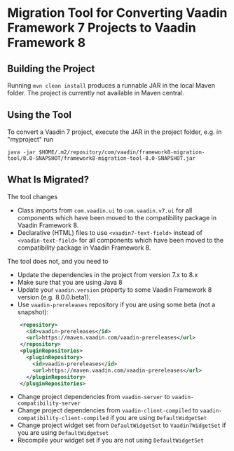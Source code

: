 # Migration Tool for Converting Vaadin Framework 7 Projects to Vaadin Framework 8

## Building the Project

Running `mvn clean install` produces a runnable JAR in the local Maven folder. The project is currently not available in Maven central.

## Using the Tool
To convert a Vaadin 7 project, execute the JAR in the project folder, e.g.
in "myproject" run

`java -jar $HOME/.m2/repository/com/vaadin/framework8-migration-tool/8.0-SNAPSHOT/framework8-migration-tool-8.0-SNAPSHOT.jar`

## What Is Migrated?

The tool changes
* Class imports from `com.vaadin.ui` to `com.vaadin.v7.ui` for all components which have been moved to the compatibility package in Vaadin Framework 8.
* Declarative (HTML) files to use `<vaadin7-text-field>` instead of `<vaadin-text-field>` for all components which have been moved to the compatibility package in Vaadin Framework 8.

The tool does not, and you need to
* Update the dependencies in the project from version 7.x to 8.x
* Make sure that you are using Java 8
* Update your `vaadin.version` property to some Vaadin Framework 8 version (e.g. 8.0.0.beta1).
* Use `vaadin-prereleases` repository if you are using some beta (not a snapshot):
```xml
    <repository>
      <id>vaadin-prereleases</id>
      <url>https://maven.vaadin.com/vaadin-prereleases</url>
    </repository>
    <pluginRepositories>
      <pluginRepository>
        <id>vaadin-prereleases</id>
        <url>https://maven.vaadin.com/vaadin-prereleases</url>
      </pluginRepository>
    </pluginRepositories>
```
* Change project dependencies from `vaadin-server` to `vaadin-compatibility-server`
* Change project dependencies from `vaadin-client-compiled` to `vaadin-compatibility-client-compiled` if you are using `DefaultWidgetSet`
* Change project widget set from `DefaultWidgetSet` to `Vaadin7WidgetSet` if you are using `DefaultWidgetset`
* Recompile your widget set if you are not using `DefaultWidgetSet`


